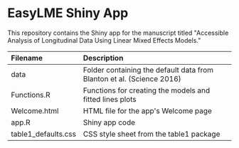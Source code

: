 # EasyLME Shiny App

This repository contains the Shiny app for the manuscript titled "Accessible Analysis of Longitudinal Data Using Linear Mixed Effects Models."

| **Filename**			| **Description** |
|:------------------------------|:----------------|
| data				| Folder containing the default data from Blanton et al. (Science 2016) |
| Functions.R			| Functions for creating the models and fitted lines plots |
| Welcome.html			| HTML file for the app's Welcome page |
| app.R				| Shiny app code |
| table1_defaults.css		| CSS style sheet from the table1 package |